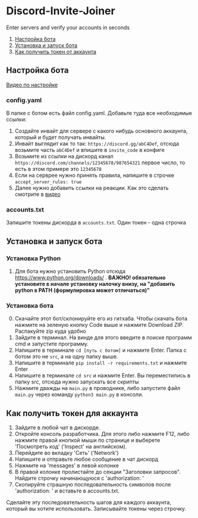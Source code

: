 # Discord-Invite-Joiner
Enter servers and verify your accounts in seconds

1. [Настройка бота](#setting)
2. [Установка и запуск бота](#install-and-launch)
3. [Как получить токен от аккаунта](#token)

<a name="setting"></a>
## Настройка бота
[Видео по настройке](https://youtu.be/NY5vwZgHnXQ)
### config.yaml
В папке с ботом есть файл config.yaml. Добавьте туда все необходимые ссылки:
1. Создайте инвайт для сервере с какого нибудь основного аккаунта, который и будет получать инвайты.
2. Инвайт выглядит как то так: `https://discord.gg/abC4Def`, отсюда возьмите часть `abC4Def` и впишите в `invite_code` в конфиге
3. Возьмите из ссылки на дискорд канал `https://discord.com/channels/12345678/987654321` первое число, то есть в этом примере это `12345678`
4. Если на серврее нужно принять правила, напишите в строчке `accept_server_rules: true`
5. Далее нужно добавить ссылки на реакции. Как это сделать смотрите в [видео](https://youtu.be/NY5vwZgHnXQ)

### accounts.txt
Запишите токены дискорда в `accounts.txt`. Один токен - одна строчка


<a name="install-and-launch"></a>
## Установка и запуск бота

### Установка Python
1. Для бота нужно установить Python отсюда https://www.python.org/downloads/ . 
**ВАЖНО! обязательно установите в начале установку налочку внизу, на "добавить python в PATH (формулировка может отличаться)"** 

### Установка бота
0. Скачайте этот бот/склонируйте его из гитхаба. Чтобы скачать бота нажмите на зеленую кнопку Code выше и нажмите Download ZIP. Распакуйте zip куда удобно
1. Зайдите в терминал. На винде для этого введите в поиске программ cmd и запустите программу.
2. Напишите в терминале `cd [путь с ботом]` и нажмите Enter. Папка с ботом это не `src`, а на одну папку выше.
3. Напишите в терминале `pip install -r requirements.txt` и нажмите Enter
4. Напишите в терминале `cd src` и нажмите Enter. Вы переместились в папку src, отсюда нужно запускать все скрипты
5. Нажмите дважды на `main.py` в проводнике, либо запустите файл `main.py` через команду `python3 main.py` в консоли.

<a name="token"></a>
## Как получить токен для аккаунта

1. Зайдите в любой чат в дискорде.
2. Откройте консоль разработчика. Для этого либо нажмите F12, либо нажмите правой кнопкой мыши по странице и выберете 'Посмотреть код' ('Inspect' на английском).
3. Перейдите во вкладку 'Сеть' ('Network')
4. Напишите и отправьте любое сообщение в чат дискорд
5. Нажмите на 'messages' в левой колонке
6. В правой колонке пролистайте до секции "Заголовки запросов". Найдите строчку начинающуюся с 'authorization: '
7. Скопируйте страшную последовательность символов после 'authorization: ' и вставьте в accounts.txt. 

Сделайте эту последовательность шагов для каждого аккаунта, который вы хотите использовать. Записывайте токены через строчку.


